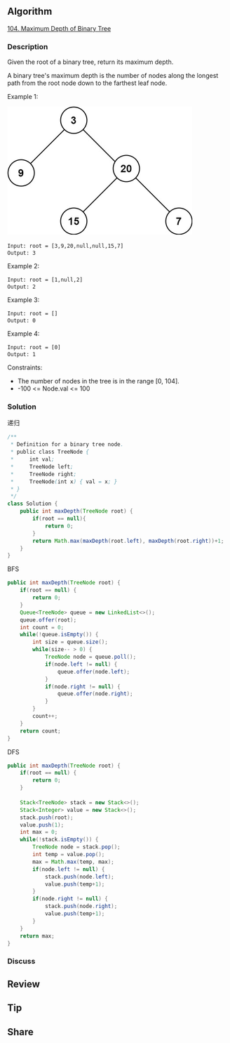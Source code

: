 ## Algorithm

[104. Maximum Depth of Binary Tree](https://leetcode.com/problems/maximum-depth-of-binary-tree/)

### Description

Given the root of a binary tree, return its maximum depth.

A binary tree's maximum depth is the number of nodes along the longest path from the root node down to the farthest leaf node.

Example 1:

![](assets/20211108-e24d078d.png)

```
Input: root = [3,9,20,null,null,15,7]
Output: 3
```

Example 2:

```
Input: root = [1,null,2]
Output: 2
```

Example 3:

```
Input: root = []
Output: 0
```

Example 4:

```
Input: root = [0]
Output: 1
```

Constraints:

- The number of nodes in the tree is in the range [0, 104].
- -100 <= Node.val <= 100

### Solution

递归

```java
/**
 * Definition for a binary tree node.
 * public class TreeNode {
 *     int val;
 *     TreeNode left;
 *     TreeNode right;
 *     TreeNode(int x) { val = x; }
 * }
 */
class Solution {
    public int maxDepth(TreeNode root) {
        if(root == null){
            return 0;
        }
        return Math.max(maxDepth(root.left), maxDepth(root.right))+1;
    }
}
```

BFS
```java
public int maxDepth(TreeNode root) {
    if(root == null) {
        return 0;
    }
    Queue<TreeNode> queue = new LinkedList<>();
    queue.offer(root);
    int count = 0;
    while(!queue.isEmpty()) {
        int size = queue.size();
        while(size-- > 0) {
            TreeNode node = queue.poll();
            if(node.left != null) {
                queue.offer(node.left);
            }
            if(node.right != null) {
                queue.offer(node.right);
            }
        }
        count++;
    }
    return count;
}
```


DFS
```java
public int maxDepth(TreeNode root) {
    if(root == null) {
        return 0;
    }

    Stack<TreeNode> stack = new Stack<>();
    Stack<Integer> value = new Stack<>();
    stack.push(root);
    value.push(1);
    int max = 0;
    while(!stack.isEmpty()) {
        TreeNode node = stack.pop();
        int temp = value.pop();
        max = Math.max(temp, max);
        if(node.left != null) {
            stack.push(node.left);
            value.push(temp+1);
        }
        if(node.right != null) {
            stack.push(node.right);
            value.push(temp+1);
        }
    }
    return max;
}
```

### Discuss

## Review


## Tip


## Share
